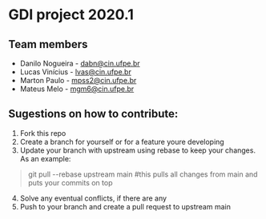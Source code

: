 # GDI project 2020.1

## Team members 
* Danilo Nogueira - dabn@cin.ufpe.br
* Lucas Vinícius - lvas@cin.ufpe.br
* Marton Paulo - mpss2@cin.ufpe.br
* Mateus Melo - mgm6@cin.ufpe.br

## Sugestions on how to contribute:

1. Fork this repo
1. Create a branch for yourself or for a feature youre developing
1. Update your branch with upstream using rebase to keep your changes. As an example:
> git pull --rebase upstream main #this pulls all changes from main and puts your commits on top
4. Solve any eventual conflicts, if there are any
4. Push to your branch and create a pull request to upstream main
